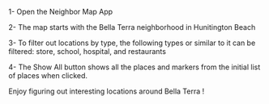 1- Open the Neighbor Map App

2- The map starts with the Bella Terra neighborhood in Hunitington Beach

3- To filter out locations by type, the following types or similar to it can be filtered: 
store, school, hospital, and restaurants

4- The Show All button shows all the places and markers from the initial list of places when clicked.

Enjoy figuring out interesting locations around Bella Terra !
